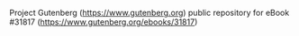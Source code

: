 Project Gutenberg (https://www.gutenberg.org) public repository for eBook #31817 (https://www.gutenberg.org/ebooks/31817)
